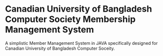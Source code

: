 # Canadian University of Bangladesh Computer Society Membership Management System
A simplistic Member Management System in JAVA specifically designed for Canadian University of Bangladesh Computer Soceity.
